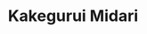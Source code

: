 --- 
title: "Kakegurui Midari"
publishdate: "2018-12-26T16:48:46+02:00"
src: "https://365manga.net/manga/kakegurui-midari"
image: "https://data.365manga.net/images/thumbnails/32705-kakegurui-midari.jpg"
description: " Spin-off of Kakegurui that focuses on Ikishima Midari and when she began her role in the Student Council."
---